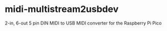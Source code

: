 # midi-multistream2usbdev
2-in, 6-out 5 pin DIN MIDI to USB MIDI converter for the Raspberry Pi Pico
